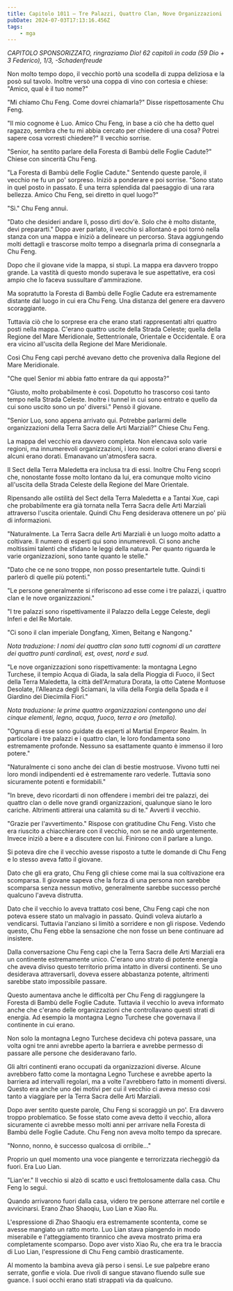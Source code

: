 ```yaml
---
title: Capitolo 1011 – Tre Palazzi, Quattro Clan, Nove Organizzazioni
pubDate: 2024-07-03T17:13:16.456Z
tags:
    - mga
---
```



<em>CAPITOLO SPONSORIZZATO, ringraziamo Dio!
62 capitoli in coda (59 Dio + 3 Federico), 1/3,
-Schadenfreude</em>


Non molto tempo dopo, il vecchio portò una scodella di zuppa deliziosa e la posò sul tavolo. Inoltre versò una coppa di vino con cortesia e chiese: "Amico, qual è il tuo nome?"


"Mi chiamo Chu Feng. Come dovrei chiamarla?" Disse rispettosamente Chu Feng.


"Il mio cognome è Luo. Amico Chu Feng, in base a ciò che ha detto quel ragazzo, sembra che tu mi abbia cercato per chiedere di una cosa? Potrei sapere cosa vorresti chiedere?" Il vecchio sorrise.


"Senior, ha sentito parlare della Foresta di Bambù delle Foglie Cadute?" Chiese con sincerità Chu Feng.


"La Foresta di Bambù delle Foglie Cadute." Sentendo queste parole, il vecchio ne fu un po' sorpreso. Iniziò a ponderare e poi sorrise. "Sono stato in quel posto in passato. È una terra splendida dal paesaggio di una rara bellezza. Amico Chu Feng, sei diretto in quel luogo?"


"Sì." Chu Feng annuì.


"Dato che desideri andare lì, posso dirti dov'è. Solo che è molto distante, devi prepararti." Dopo aver parlato, il vecchio si allontanò e poi tornò nella stanza con una mappa e iniziò a delineare un percorso. Stava aggiungendo molti dettagli e trascorse molto tempo a disegnarla prima di consegnarla a Chu Feng.


Dopo che il giovane vide la mappa, si stupì. La mappa era davvero troppo grande. La vastità di questo mondo superava le sue aspettative, era così ampio che lo faceva sussultare d'ammirazione.


Ma sopratutto la Foresta di Bambù delle Foglie Cadute era estremamente distante dal luogo in cui era Chu Feng. Una distanza del genere era davvero scoraggiante.


Tuttavia ciò che lo sorprese era che erano stati rappresentati altri quattro posti nella mappa. C'erano quattro uscite della Strada Celeste; quella della Regione del Mare Meridionale, Settentrionale, Orientale e Occidentale. E ora era vicino all'uscita della Regione del Mare Meridionale.


Così Chu Feng capì perché avevano detto che proveniva dalla Regione del Mare Meridionale.


"Che quel Senior mi abbia fatto entrare da qui apposta?"


"Giusto, molto probabilmente è così. Dopotutto ho trascorso così tanto tempo nella Strada Celeste. Inoltre i tunnel in cui sono entrato e quello da cui sono uscito sono un po' diversi." Pensò il giovane.


"Senior Luo, sono appena arrivato qui. Potrebbe parlarmi delle organizzazioni della Terra Sacra delle Arti Marziali?" Chiese Chu Feng.


La mappa del vecchio era davvero completa. Non elencava solo varie regioni, ma innumerevoli organizzazioni, i loro nomi e colori erano diversi e alcuni erano dorati. Emanavano un'atmosfera sacra.


Il Sect della Terra Maledetta era inclusa tra di essi. Inoltre Chu Feng scoprì che, nonostante fosse molto lontano da lui, era comunque molto vicino all'uscita della Strada Celeste della Regione del Mare Orientale.


Ripensando alle ostilità del Sect della Terra Maledetta e a Tantai Xue, capì che probabilmente era già tornata nella Terra Sacra delle Arti Marziali attraverso l'uscita orientale. Quindi Chu Feng desiderava ottenere un po' più di informazioni.


"Naturalmente. La Terra Sacra delle Arti Marziali è un luogo molto adatto a coltivare. Il numero di esperti qui sono innumerevoli. Ci sono anche moltissimi talenti che sfidano le leggi della natura. Per quanto riguarda le varie organizzazioni, sono tante quanto le stelle."


"Dato che ce ne sono troppe, non posso presentartele tutte. Quindi ti parlerò di quelle più potenti."


"Le persone generalmente si riferiscono ad esse come i tre palazzi, i quattro clan e le nove organizzazioni."


"I tre palazzi sono rispettivamente il Palazzo della Legge Celeste, degli Inferi e del Re Mortale.


"Ci sono il clan imperiale Dongfang, Ximen, Beitang e Nangong."


<em>Nota traduzione: I nomi dei quattro clan sono tutti cognomi di un carattere dei quattro punti cardinali, est, ovest, nord e sud.</em>


"Le nove organizzazioni sono rispettivamente: la montagna Legno Turchese, il tempio Acqua di Giada, la sala della Pioggia di Fuoco, il Sect della Terra Maledetta, la città dell'Armatura Dorata, la otto Catene Montuose Desolate, l'Alleanza degli Sciamani, la villa della Forgia della Spada e il Giardino dei Diecimila Fiori."


<em>Nota traduzione: le prime quattro organizzazioni contengono uno dei cinque elementi, legno, acqua, fuoco, terra e oro (metallo).</em>


"Ognuna di esse sono guidate da esperti al Martial Emperor Realm. In particolare i tre palazzi e i quattro clan, le loro fondamenta sono estremamente profonde. Nessuno sa esattamente quanto è immenso il loro potere."


"Naturalmente ci sono anche dei clan di bestie mostruose. Vivono tutti nei loro mondi indipendenti ed è estremamente raro vederle. Tuttavia sono sicuramente potenti e formidabili."


"In breve, devo ricordarti di non offendere i membri dei tre palazzi, dei quattro clan o delle nove grandi organizzazioni, qualunque siano le loro cariche. Altrimenti attirerai una calamità su di te." Avvertì il vecchio.


"Grazie per l'avvertimento." Rispose con gratitudine Chu Feng. Visto che era riuscito a chiacchierare con il vecchio, non se ne andò urgentemente. Invece iniziò a bere e a discutere con lui. Finirono con il parlare a lungo.


Si poteva dire che il vecchio avesse risposto a tutte le domande di Chu Feng e lo stesso aveva fatto il giovane.


Dato che gli era grato, Chu Feng gli chiese come mai la sua coltivazione era scomparsa. Il giovane sapeva che la forza di una persona non sarebbe scomparsa senza nessun motivo, generalmente sarebbe successo perché qualcuno l'aveva distrutta.


Dato che il vecchio lo aveva trattato così bene, Chu Feng capì che non poteva essere stato un malvagio in passato. Quindi voleva aiutarlo a vendicarsi. Tuttavia l'anziano si limitò a sorridere e non gli rispose. Vedendo questo, Chu Feng ebbe la sensazione che non fosse un bene continuare ad insistere.


Dalla conversazione Chu Feng capì che la Terra Sacra delle Arti Marziali era un continente estremamente unico. C'erano uno strato di potente energia che aveva diviso questo territorio prima intatto in diversi continenti. Se uno desiderava attraversarli, doveva essere abbastanza potente, altrimenti sarebbe stato impossibile passare.


Questo aumentava anche le difficoltà per Chu Feng di raggiungere la Foresta di Bambù delle Foglie Cadute. Tuttavia il vecchio lo aveva informato anche che c'erano delle organizzazioni che controllavano questi strati di energia. Ad esempio la montagna Legno Turchese che governava il continente in cui erano.


Non solo la montagna Legno Turchese decideva chi poteva passare, una volta ogni tre anni avrebbe aperto la barriera e avrebbe permesso di passare alle persone che desideravano farlo.


Gli altri continenti erano occupati da organizzazioni diverse. Alcune avrebbero fatto come la montagna Legno Turchese e avrebbe aperto la barriera ad intervalli regolari, ma a volte l'avrebbero fatto in momenti diversi. Questo era anche uno dei motivi per cui il vecchio ci aveva messo così tanto a viaggiare per la Terra Sacra delle Arti Marziali.


Dopo aver sentito queste parole, Chu Feng si scoraggiò un po'. Era davvero troppo problematico. Se fosse stato come aveva detto il vecchio, allora sicuramente ci avrebbe messo molti anni per arrivare nella Foresta di Bambù delle Foglie Cadute. Chu Feng non aveva molto tempo da sprecare.


"Nonno, nonno, è successo qualcosa di orribile..."


Proprio un quel momento una voce piangente e terrorizzata riecheggiò da fuori. Era Luo Lian.


"Lian'er." Il vecchio si alzò di scatto e uscì frettolosamente dalla casa. Chu Feng lo seguì.


Quando arrivarono fuori dalla casa, videro tre persone atterrare nel cortile e avvicinarsi. Erano Zhao Shaoqiu, Luo Lian e Xiao Ru.


L'espressione di Zhao Shaoqiu era estremamente scontenta, come se avesse mangiato un ratto morto. Luo Lian stava piangendo in modo miserabile e l'atteggiamento tirannico che aveva mostrato prima era completamente scomparso. Dopo aver visto Xiao Ru, che era tra le braccia di Luo Lian, l'espressione di Chu Feng cambiò drasticamente.


Al momento la bambina aveva già perso i sensi. Le sue palpebre erano serrate, gonfie e viola. Due rivoli di sangue stavano fluendo sulle sue guance. I suoi occhi erano stati strappati via da qualcuno.
                                


                                



